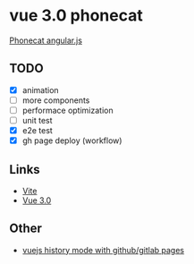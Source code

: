 # vue 3.0 phonecat

[Phonecat angular.js](http://angular.github.io/angular-phonecat/step-14/app/#!/phones)

## TODO

- [x] animation
- [ ] more components
- [ ] performace optimization
- [ ] unit test
- [x] e2e test
- [x] gh page deploy (workflow)

## Links

- [Vite](https://github.com/vitejs/vite)
- [Vue 3.0](https://v3.vuejs.org/)


## Other

- [vuejs history mode with github/gitlab pages](https://stackoverflow.com/questions/48521177/404-when-reloading-a-vue-website-published-to-github-pages)
